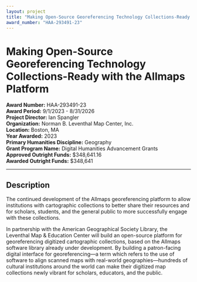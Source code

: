 ```yaml
---
layout: project
title: "Making Open-Source Georeferencing Technology Collections-Ready with the Allmaps Platform"
award_number: "HAA-293491-23"
---
```



# Making Open-Source Georeferencing Technology Collections-Ready with the Allmaps Platform

**Award Number:** HAA-293491-23  
**Award Period:** 9/1/2023 - 8/31/2026  
**Project Director:** Ian  Spangler  
**Organization:** Norman B. Leventhal Map Center, Inc.  
**Location:** Boston, MA  
**Year Awarded:** 2023  
**Primary Humanities Discipline:** Geography  
**Grant Program Name:** Digital Humanities Advancement Grants  
**Approved Outright Funds:** $348,641.16  
**Awarded Outright Funds:** $348,641  

---

## Description

<p>The continued development of the Allmaps georeferencing platform to allow institutions with cartographic collections to better share their resources and for scholars, students, and the general public to more successfully engage with these collections.</p>
<p>In partnership with the American Geographical Society Library, the Leventhal Map & Education Center will build an open-source platform for georeferencing digitized cartographic collections, based on the Allmaps software library already under development. By building a patron-facing digital interface for georeferencing—a term which refers to the use of software to align scanned maps with real-world geographies—hundreds of cultural institutions around the world can make their digitized map collections newly vibrant for scholars, educators, and the public.</p>
